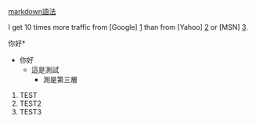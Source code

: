 <a href="https://markdown.tw/" target="_blank">markdown語法</a>

I get 10 times more traffic from [Google] [1] than from
[Yahoo] [2] or [MSN] [3].

你好*

  [1]: http://google.com/        "Google"
  [2]: http://search.yahoo.com/  "Yahoo Search"
  [3]: http://search.msn.com/    "MSN Search"


- 你好
   - 這是測試
      - 測是第三層
1. TEST
2. TEST2
3. TEST3
